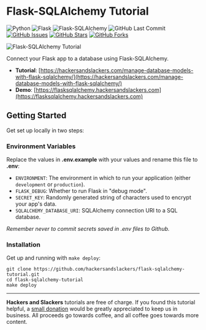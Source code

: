 # Flask-SQLAlchemy Tutorial

![Python](https://img.shields.io/badge/Python-v^3.10-blue.svg?logo=python&longCache=true&logoColor=white&colorB=5e81ac&style=flat-square&colorA=4c566a)
![Flask](https://img.shields.io/badge/Flask-v2.3.3-blue.svg?longCache=true&logo=flask&style=flat-square&logoColor=white&colorB=5e81ac&colorA=4c566a)
![Flask-SQLAlchemy](https://img.shields.io/badge/Flask--SQLAlchemy-3.1.1-red.svg?longCache=true&style=flat-square&logo=flask&logoColor=white&colorA=4c566a&colorB=5e81ac)
![GitHub Last Commit](https://img.shields.io/github/last-commit/google/skia.svg?style=flat-square&colorA=4c566a&colorB=a3be8c)
[![GitHub Issues](https://img.shields.io/github/issues/hackersandslackers/flask-sqlalchemy-tutorial.svg?style=flat-square&colorA=4c566a&colorB=ebcb8b&logo=Github)](https://github.com/hackersandslackers/flask-sqlalchemy-tutorial/issues)
[![GitHub Stars](https://img.shields.io/github/stars/hackersandslackers/flask-sqlalchemy-tutorial.svg?style=flat-square&colorB=ebcb8b&colorA=4c566a&logo=Github)](https://github.com/hackersandslackers/flask-sqlalchemy-tutorial/stargazers)
[![GitHub Forks](https://img.shields.io/github/forks/hackersandslackers/flask-sqlalchemy-tutorial.svg?style=flat-square&colorA=4c566a&colorB=ebcb8b&logo=Github)](https://github.com/hackersandslackers/flask-sqlalchemy-tutorial/network)

![Flask-SQLAlchemy Tutorial](https://github.com/hackersandslackers/flask-sqlalchemy-tutorial/blob/master/.github/flask-sqlachemy@2x.jpg?raw=true)

Connect your Flask app to a database using Flask-SQLAlchemy.
 
* **Tutorial**: [https://hackersandslackers.com/manage-database-models-with-flask-sqlalchemy/](https://hackersandslackers.com/manage-database-models-with-flask-sqlalchemy/)
* **Demo**: [https://flasksqlalchemy.hackersandslackers.com](https://flasksqlalchemy.hackersandslackers.com)

## Getting Started

Get set up locally in two steps:

### Environment Variables

Replace the values in **.env.example** with your values and rename this file to **.env**:

* `ENVIRONMENT`: The environment in which to run your application (either `development` or `production`).
* `FLASK_DEBUG`: Whether to run Flask in "debug mode".
* `SECRET_KEY`: Randomly generated string of characters used to encrypt your app's data.
* `SQLALCHEMY_DATABASE_URI`: SQLAlchemy connection URI to a SQL database.

*Remember never to commit secrets saved in .env files to Github.*

### Installation

Get up and running with `make deploy`:

```shell
git clone https://github.com/hackersandslackers/flask-sqlalchemy-tutorial.git
cd flask-sqlalchemy-tutorial
make deploy
```

-----

**Hackers and Slackers** tutorials are free of charge. If you found this tutorial helpful, a [small donation](https://www.buymeacoffee.com/hackersslackers) would be greatly appreciated to keep us in business. All proceeds go towards coffee, and all coffee goes towards more content.
